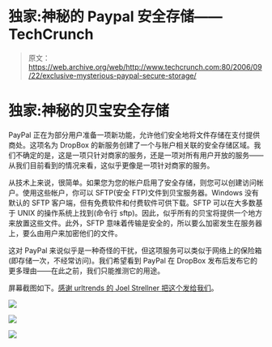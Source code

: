 # 独家:神秘的 Paypal 安全存储——TechCrunch

> 原文：<https://web.archive.org/web/http://www.techcrunch.com:80/2006/09/22/exclusive-mysterious-paypal-secure-storage/>

# 独家:神秘的贝宝安全存储

PayPal 正在为部分用户准备一项新功能，允许他们安全地将文件存储在支付提供商处。这项名为 DropBox 的新服务创建了一个与账户相关联的安全存储区域。我们不确定的是，这是一项只针对商家的服务，还是一项对所有用户开放的服务——从我们目前看到的情况来看，这似乎更像是一项针对商家的服务。

从技术上来说，很简单。如果您为您的帐户启用了安全存储，则您可以创建访问帐户。使用这些帐户，你可以 SFTP(安全 FTP)文件到贝宝服务器。Windows 没有默认的 SFTP 客户端，但有免费软件和付费软件可供下载。SFTP 可以在大多数基于 UNIX 的操作系统上找到(命令行 sftp)。因此，似乎所有的贝宝将提供一个地方来放置这些文件。此外，SFTP 意味着传输是安全的，所以要么加密发生在服务器上，要么由用户来加密他们的文件。

这对 PayPal 来说似乎是一种奇怪的干扰，但这项服务可以类似于网络上的保险箱(即存储一次，不经常访问)。我们希望看到 PayPal 在 DropBox 发布后发布它的更多理由——在此之前，我们只能推测它的用途。

屏幕截图如下。[感谢 urltrends 的 Joel Strellner 把这个发给我们](https://web.archive.org/web/20211024090258/http://www.urltrends.com/)。

![](img/2e4bfedaea9da8ac4d61595ff7cbc2be.png)

![](img/ad8e44ce59c8a0f46c223aaa8a3e1dac.png)

![](img/cd89b8620eac558138b78abfa63d9224.png)